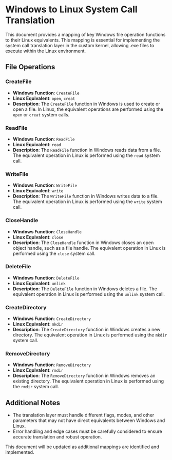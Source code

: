 # Windows to Linux System Call Translation

This document provides a mapping of key Windows file operation functions to their Linux equivalents. This mapping is essential for implementing the system call translation layer in the custom kernel, allowing .exe files to execute within the Linux environment.

## File Operations

### CreateFile
- **Windows Function**: `CreateFile`
- **Linux Equivalent**: `open`, `creat`
- **Description**: The `CreateFile` function in Windows is used to create or open a file. In Linux, the equivalent operations are performed using the `open` or `creat` system calls.

### ReadFile
- **Windows Function**: `ReadFile`
- **Linux Equivalent**: `read`
- **Description**: The `ReadFile` function in Windows reads data from a file. The equivalent operation in Linux is performed using the `read` system call.

### WriteFile
- **Windows Function**: `WriteFile`
- **Linux Equivalent**: `write`
- **Description**: The `WriteFile` function in Windows writes data to a file. The equivalent operation in Linux is performed using the `write` system call.

### CloseHandle
- **Windows Function**: `CloseHandle`
- **Linux Equivalent**: `close`
- **Description**: The `CloseHandle` function in Windows closes an open object handle, such as a file handle. The equivalent operation in Linux is performed using the `close` system call.

### DeleteFile
- **Windows Function**: `DeleteFile`
- **Linux Equivalent**: `unlink`
- **Description**: The `DeleteFile` function in Windows deletes a file. The equivalent operation in Linux is performed using the `unlink` system call.

### CreateDirectory
- **Windows Function**: `CreateDirectory`
- **Linux Equivalent**: `mkdir`
- **Description**: The `CreateDirectory` function in Windows creates a new directory. The equivalent operation in Linux is performed using the `mkdir` system call.

### RemoveDirectory
- **Windows Function**: `RemoveDirectory`
- **Linux Equivalent**: `rmdir`
- **Description**: The `RemoveDirectory` function in Windows removes an existing directory. The equivalent operation in Linux is performed using the `rmdir` system call.

## Additional Notes
- The translation layer must handle different flags, modes, and other parameters that may not have direct equivalents between Windows and Linux.
- Error handling and edge cases must be carefully considered to ensure accurate translation and robust operation.

This document will be updated as additional mappings are identified and implemented.
